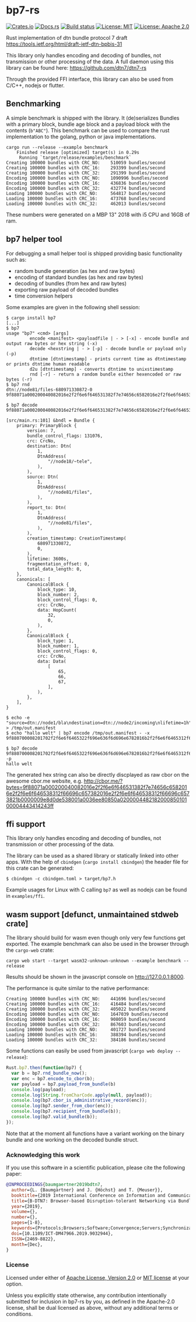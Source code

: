 # bp7-rs

[![Crates.io](https://img.shields.io/crates/v/bp7.svg)](https://crates.io/crates/bp7)
[![Docs.rs](https://docs.rs/bp7/badge.svg)](https://docs.rs/bp7)
[![Build status](https://api.travis-ci.org/dtn7/bp7-rs.svg?branch=master)](https://travis-ci.org/dtn7/bp7-rs)
[![License: MIT](https://img.shields.io/badge/License-MIT-blue.svg)](LICENSE-MIT)
[![License: Apache 2.0](https://img.shields.io/badge/License-Apache%202.0-blue.svg)](LICENSE-APACHE)

Rust implementation of dtn bundle protocol 7 draft https://tools.ietf.org/html/draft-ietf-dtn-bpbis-31

This library only handles encoding and decoding of bundles, not transmission or other processing of the data. 
A full daemon using this library can be found here: https://github.com/dtn7/dtn7-rs

Through the provided FFI interface, this library can also be used from C/C++, nodejs or flutter.

## Benchmarking

A simple benchmark is shipped with the library. It (de)serializes Bundles with a primary block, bundle age block and a payload block with the contents (`b"ABC"`). This benchmark can be used to compare the rust implementation to the golang, python or java implementations. 

```
cargo run --release --example benchmark
    Finished release [optimized] target(s) in 0.29s
     Running `target/release/examples/benchmark`
Creating 100000 bundles with CRC_NO: 	510059 bundles/second
Creating 100000 bundles with CRC_16: 	293399 bundles/second
Creating 100000 bundles with CRC_32: 	291399 bundles/second
Encoding 100000 bundles with CRC_NO: 	1090996 bundles/second
Encoding 100000 bundles with CRC_16: 	436836 bundles/second
Encoding 100000 bundles with CRC_32: 	432774 bundles/second
Loading 100000 bundles with CRC_NO: 	564817 bundles/second
Loading 100000 bundles with CRC_16: 	473768 bundles/second
Loading 100000 bundles with CRC_32: 	462013 bundles/second
```

These numbers were generated on a MBP 13" 2018 with i5 CPU and 16GB of ram.

## bp7 helper tool

For debugging a small helper tool is shipped providing basic functionality such as:
- random bundle generation (as hex and raw bytes)
- encoding of standard bundles (as hex and raw bytes)
- decoding of bundles (from hex and raw bytes)
- exporting raw payload of decoded bundles
- time conversion helpers


Some examples are given in the following shell session:
```
$ cargo install bp7
[...]
$ bp7
usage "bp7" <cmd> [args]
         encode <manifest> <payloadfile | - > [-x] - encode bundle and output raw bytes or hex string (-x)
         decode <hexstring | - > [-p] - decode bundle or payload only (-p)
         dtntime [dtntimestamp] - prints current time as dtntimestamp or prints dtntime human readable
         d2u [dtntimestamp] - converts dtntime to unixstimestamp
         rnd [-r] - return a random bundle either hexencoded or raw bytes (-r)
$ bp7 rnd
dtn://node81/files-680971330872-0
9f88071a000200040082016e2f2f6e6f646531382f7e74656c6582016e2f2f6e6f646538312f66696c657382016e2f2f6e6f646538312f66696c6573821b0000009e8d0de538001a0036ee80850a020000448218200085010100004443414243ff

$ bp7 decode 9f88071a000200040082016e2f2f6e6f646531382f7e74656c6582016e2f2f6e6f646538312f66696c657382016e2f2f6e6f646538312f66696c6573821b0000009e8d0de538001a0036ee80850a020000448218200085010100004443414243ff

[src/main.rs:101] &bndl = Bundle {
    primary: PrimaryBlock {
        version: 7,
        bundle_control_flags: 131076,
        crc: CrcNo,
        destination: Dtn(
            1,
            DtnAddress(
                "//node18/~tele",
            ),
        ),
        source: Dtn(
            1,
            DtnAddress(
                "//node81/files",
            ),
        ),
        report_to: Dtn(
            1,
            DtnAddress(
                "//node81/files",
            ),
        ),
        creation_timestamp: CreationTimestamp(
            680971330872,
            0,
        ),
        lifetime: 3600s,
        fragmentation_offset: 0,
        total_data_length: 0,
    },
    canonicals: [
        CanonicalBlock {
            block_type: 10,
            block_number: 2,
            block_control_flags: 0,
            crc: CrcNo,
            data: HopCount(
                32,
                0,
            ),
        },
        CanonicalBlock {
            block_type: 1,
            block_number: 1,
            block_control_flags: 0,
            crc: CrcNo,
            data: Data(
                [
                    65,
                    66,
                    67,
                ],
            ),
        },
    ],
}

$ echo -e "source=dtn://node1/bla\ndestination=dtn://node2/incoming\nlifetime=1h" > /tmp/out.manifest
$ echo "hallo welt" | bp7 encode /tmp/out.manifest - -x
9f880700008201702f2f6e6f6465322f696e636f6d696e6782016b2f2f6e6f6465312f626c61820100821b0000009e8d137d23001a0036ee8085010100004c4b68616c6c6f2077656c740aff

$ bp7 decode 9f880700008201702f2f6e6f6465322f696e636f6d696e6782016b2f2f6e6f6465312f626c61820100821b0000009e8d137d23001a0036ee8085010100004c4b68616c6c6f2077656c740aff -p
hallo welt

```

The generated hex string can also be directly discplayed as raw cbor on the awesome cbor.me website, e.g. http://cbor.me/?bytes=9f88071a000200040082016e2f2f6e6f646531382f7e74656c6582016e2f2f6e6f646538312f66696c657382016e2f2f6e6f646538312f66696c6573821b0000009e8d0de538001a0036ee80850a020000448218200085010100004443414243ff

## ffi support

This library only handles encoding and decoding of bundles, not transmission or other processing of the data.

The library can be used as a shared library or statically linked into other apps. 
With the help of `cbindgen` (`cargo install cbindgen`) the header file for this crate can be generated:
```
$ cbindgen -c cbindgen.toml > target/bp7.h
```

Example usages for Linux with C calling `bp7` as well as nodejs can be found in `examples/ffi`.

## wasm support [defunct, unmaintained stdweb crate]

The library should build for wasm even though only very few functions get exported. The example benchmark can also be used in the browser through the `cargo-web` crate:
```
cargo web start --target wasm32-unknown-unknown --example benchmark --release
```

Results should be shown in the javascript console on http://127.0.0.1:8000.

The performance is quite similar to the native performance:
```
Creating 100000 bundles with CRC_NO: 	441696 bundles/second
Creating 100000 bundles with CRC_16: 	416484 bundles/second
Creating 100000 bundles with CRC_32: 	405022 bundles/second
Encoding 100000 bundles with CRC_NO: 	1647039 bundles/second
Encoding 100000 bundles with CRC_16: 	908059 bundles/second
Encoding 100000 bundles with CRC_32: 	867603 bundles/second
Loading 100000 bundles with CRC_NO: 	401727 bundles/second
Loading 100000 bundles with CRC_16: 	388394 bundles/second
Loading 100000 bundles with CRC_32: 	384186 bundles/second
```

Some functions can easily be used from javascript (`cargo web deploy --release`):
```javascript
Rust.bp7.then(function(bp7) {
  var b = bp7.rnd_bundle_now(); 
  var enc = bp7.encode_to_cbor(b); 
  var payload = bp7.payload_from_bundle(b)
  console.log(payload); 
  console.log(String.fromCharCode.apply(null, payload));
  console.log(bp7.cbor_is_administrative_record(enc)); 
  console.log(bp7.sender_from_cbor(enc)); 
  console.log(bp7.recipient_from_bundle(b)); 
  console.log(bp7.valid_bundle(b)); 
});
```

Note that at the moment all functions have a variant working on the binary bundle and one working on the decoded bundle struct.

### Acknowledging this work

If you use this software in a scientific publication, please cite the following paper:

```BibTeX
@INPROCEEDINGS{baumgaertner2019bdtn7,
  author={L. {Baumgärtner} and J. {Höchst} and T. {Meuser}},
  booktitle={2019 International Conference on Information and Communication Technologies for Disaster Management (ICT-DM)},
  title={B-DTN7: Browser-based Disruption-tolerant Networking via Bundle Protocol 7},
  year={2019},
  volume={},
  number={},
  pages={1-8},
  keywords={Protocols;Browsers;Software;Convergence;Servers;Synchronization;Wireless fidelity},
  doi={10.1109/ICT-DM47966.2019.9032944},
  ISSN={2469-8822},
  month={Dec},
}
```

### License


Licensed under either of <a href="LICENSE-APACHE">Apache License, Version
2.0</a> or <a href="LICENSE-MIT">MIT license</a> at your option.


Unless you explicitly state otherwise, any contribution intentionally submitted
for inclusion in bp7-rs by you, as defined in the Apache-2.0 license, shall be
dual licensed as above, without any additional terms or conditions.
